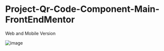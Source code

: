 # Project-Qr-Code-Component-Main-FrontEndMentor

Web and Mobile Version

![image](https://user-images.githubusercontent.com/120587383/228547345-ebf04dfa-355a-4ac2-b6d6-64a1ea4f5e19.png)
